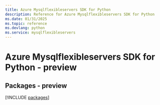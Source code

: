 ```yaml
---
title: Azure Mysqlflexibleservers SDK for Python
description: Reference for Azure Mysqlflexibleservers SDK for Python
ms.date: 01/31/2025
ms.topic: reference
ms.devlang: python
ms.service: mysqlflexibleservers
---
```

# Azure Mysqlflexibleservers SDK for Python - preview
## Packages - preview
[!INCLUDE [packages](mysqlflexibleservers-index.md)]